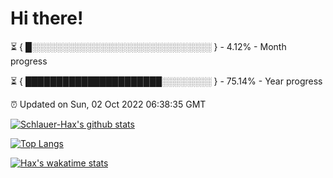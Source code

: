 # Hi there!

⏳ { █░░░░░░░░░░░░░░░░░░░░░░░░░░░░░ } - 4.12% - Month progress

⏳ { ██████████████████████░░░░░░░░ } - 75.14% - Year progress

⏰ Updated on Sun, 02 Oct 2022 06:38:35 GMT


[![Schlauer-Hax's github stats](https://github-readme-stats.vercel.app/api?username=Schlauer-Hax&show_icons=true&theme=dark&count_private=true)](https://github.com/Schlauer-Hax)


[![Top Langs](https://github-readme-stats.vercel.app/api/top-langs/?username=Schlauer-Hax&layout=compact&theme=dark)](https://github.com/Schlauer-Hax?tab=repositories)


[![Hax's wakatime stats](https://github-readme-stats.vercel.app/api/wakatime?username=Hax&theme=dark)](https://wakatime.com/@Hax)


